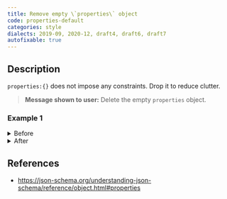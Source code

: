 ```yaml
---
title: Remove empty \`properties\` object
code: properties-default
categories: style
dialects: 2019-09, 2020-12, draft4, draft6, draft7
autofixable: true
---
```


## Description
`properties:{}` does not impose any constraints. Drop it to reduce clutter.

> **Message shown to user:**
> Delete the empty `properties` object.

### Example 1
<details><summary>Before</summary>

```json
{
  "type": "object",
  "properties": {}
}
```
</details>

<details><summary>After</summary>

```json
{
  "type": "object"
}
```
</details>

## References
* <https://json-schema.org/understanding-json-schema/reference/object.html#properties>
